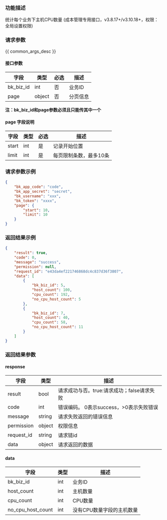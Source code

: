 ### 功能描述

统计每个业务下主机CPU数量 (成本管理专用接口，v3.8.17+/v3.10.18+，权限：全局设置权限)

### 请求参数

{{ common_args_desc }}

#### 接口参数

| 字段        | 类型     | 必选 | 描述   |
|-----------|--------|----|------|
| bk_biz_id | int    | 否  | 业务ID |
| page      | object | 否  | 分页信息 |

**注：bk_biz_id和page参数必须且只能传其中一个**

#### page 字段说明

| 字段    | 类型  | 必选 | 描述           |
|-------|-----|----|--------------|
| start | int | 是  | 记录开始位置       |
| limit | int | 是  | 每页限制条数，最多10条 |

### 请求参数示例

```json
{
    "bk_app_code": "code",
    "bk_app_secret": "secret",
    "bk_username": "xxx",
    "bk_token": "xxxx",
    "page": {
        "start": 10,
        "limit": 10
    }
}
```

### 返回结果示例

```json
{
    "result": true,
    "code": 0,
    "message": "success",
    "permission": null,
    "request_id": "e43da4ef221746868dc4c837d36f3807",
    "data": [
        {
            "bk_biz_id": 5,
            "host_count": 100,
            "cpu_count": 192,
            "no_cpu_host_count": 5
        },
        {
            "bk_biz_id": 7,
            "host_count": 40,
            "cpu_count": 58,
            "no_cpu_host_count": 11
        }
    ]
}
```

### 返回结果参数

#### response

| 字段         | 类型     | 描述                         |
|------------|--------|----------------------------|
| result     | bool   | 请求成功与否。true:请求成功；false请求失败 |
| code       | int    | 错误编码。 0表示success，>0表示失败错误  |
| message    | string | 请求失败返回的错误信息                |
| permission | object | 权限信息                       |
| request_id | string | 请求链id                      |
| data       | object | 请求返回的数据                    |

#### data

| 字段                | 类型  | 描述             |
|-------------------|-----|----------------|
| bk_biz_id         | int | 业务ID           |
| host_count        | int | 主机数量           |
| cpu_count         | int | CPU数量          |
| no_cpu_host_count | int | 没有CPU数量字段的主机数量 |
